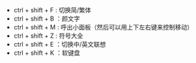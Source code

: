 - ctrl + shift + F : 切换简/繁体
- ctrl + shift + B ：颜文字
- ctrl + shift + M : 呼出小面板（然后可以用上下左右键来控制移动）
- ctrl + shift + Z : 符号大全
- ctrl + shift + E ：切换中/英文联想
- ctrl + shift + K ：软键盘


